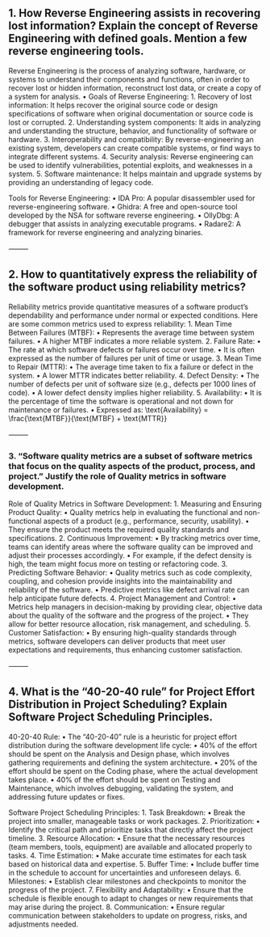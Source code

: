 ## 1. How Reverse Engineering assists in recovering lost information? Explain the concept of Reverse Engineering with defined goals. Mention a few reverse engineering tools.

Reverse Engineering is the process of analyzing software, hardware, or systems to understand their components and functions, often in order to recover lost or hidden information, reconstruct lost data, or create a copy of a system for analysis.
	•	Goals of Reverse Engineering:
	1.	Recovery of lost information: It helps recover the original source code or design specifications of software when original documentation or source code is lost or corrupted.
	2.	Understanding system components: It aids in analyzing and understanding the structure, behavior, and functionality of software or hardware.
	3.	Interoperability and compatibility: By reverse-engineering an existing system, developers can create compatible systems, or find ways to integrate different systems.
	4.	Security analysis: Reverse engineering can be used to identify vulnerabilities, potential exploits, and weaknesses in a system.
	5.	Software maintenance: It helps maintain and upgrade systems by providing an understanding of legacy code.

Tools for Reverse Engineering:
	•	IDA Pro: A popular disassembler used for reverse-engineering software.
	•	Ghidra: A free and open-source tool developed by the NSA for software reverse engineering.
	•	OllyDbg: A debugger that assists in analyzing executable programs.
	•	Radare2: A framework for reverse engineering and analyzing binaries.

⸻

## 2. How to quantitatively express the reliability of the software product using reliability metrics?

Reliability metrics provide quantitative measures of a software product’s dependability and performance under normal or expected conditions. Here are some common metrics used to express reliability:
	1.	Mean Time Between Failures (MTBF):
	•	Represents the average time between system failures.
	•	A higher MTBF indicates a more reliable system.
	2.	Failure Rate:
	•	The rate at which software defects or failures occur over time.
	•	It is often expressed as the number of failures per unit of time or usage.
	3.	Mean Time to Repair (MTTR):
	•	The average time taken to fix a failure or defect in the system.
	•	A lower MTTR indicates better reliability.
	4.	Defect Density:
	•	The number of defects per unit of software size (e.g., defects per 1000 lines of code).
	•	A lower defect density implies higher reliability.
	5.	Availability:
	•	It is the percentage of time the software is operational and not down for maintenance or failures.
	•	Expressed as: \text{Availability} = \frac{\text{MTBF}}{\text{MTBF} + \text{MTTR}}

⸻

### 3. “Software quality metrics are a subset of software metrics that focus on the quality aspects of the product, process, and project.” Justify the role of Quality metrics in software development.

Role of Quality Metrics in Software Development:
	1.	Measuring and Ensuring Product Quality:
	•	Quality metrics help in evaluating the functional and non-functional aspects of a product (e.g., performance, security, usability).
	•	They ensure the product meets the required quality standards and specifications.
	2.	Continuous Improvement:
	•	By tracking metrics over time, teams can identify areas where the software quality can be improved and adjust their processes accordingly.
	•	For example, if the defect density is high, the team might focus more on testing or refactoring code.
	3.	Predicting Software Behavior:
	•	Quality metrics such as code complexity, coupling, and cohesion provide insights into the maintainability and reliability of the software.
	•	Predictive metrics like defect arrival rate can help anticipate future defects.
	4.	Project Management and Control:
	•	Metrics help managers in decision-making by providing clear, objective data about the quality of the software and the progress of the project.
	•	They allow for better resource allocation, risk management, and scheduling.
	5.	Customer Satisfaction:
	•	By ensuring high-quality standards through metrics, software developers can deliver products that meet user expectations and requirements, thus enhancing customer satisfaction.

⸻

## 4. What is the “40-20-40 rule” for Project Effort Distribution in Project Scheduling? Explain Software Project Scheduling Principles.

40-20-40 Rule:
	•	The “40-20-40” rule is a heuristic for project effort distribution during the software development life cycle:
	•	40% of the effort should be spent on the Analysis and Design phase, which involves gathering requirements and defining the system architecture.
	•	20% of the effort should be spent on the Coding phase, where the actual development takes place.
	•	40% of the effort should be spent on Testing and Maintenance, which involves debugging, validating the system, and addressing future updates or fixes.

Software Project Scheduling Principles:
	1.	Task Breakdown:
	•	Break the project into smaller, manageable tasks or work packages.
	2.	Prioritization:
	•	Identify the critical path and prioritize tasks that directly affect the project timeline.
	3.	Resource Allocation:
	•	Ensure that the necessary resources (team members, tools, equipment) are available and allocated properly to tasks.
	4.	Time Estimation:
	•	Make accurate time estimates for each task based on historical data and expertise.
	5.	Buffer Time:
	•	Include buffer time in the schedule to account for uncertainties and unforeseen delays.
	6.	Milestones:
	•	Establish clear milestones and checkpoints to monitor the progress of the project.
	7.	Flexibility and Adaptability:
	•	Ensure that the schedule is flexible enough to adapt to changes or new requirements that may arise during the project.
	8.	Communication:
	•	Ensure regular communication between stakeholders to update on progress, risks, and adjustments needed.